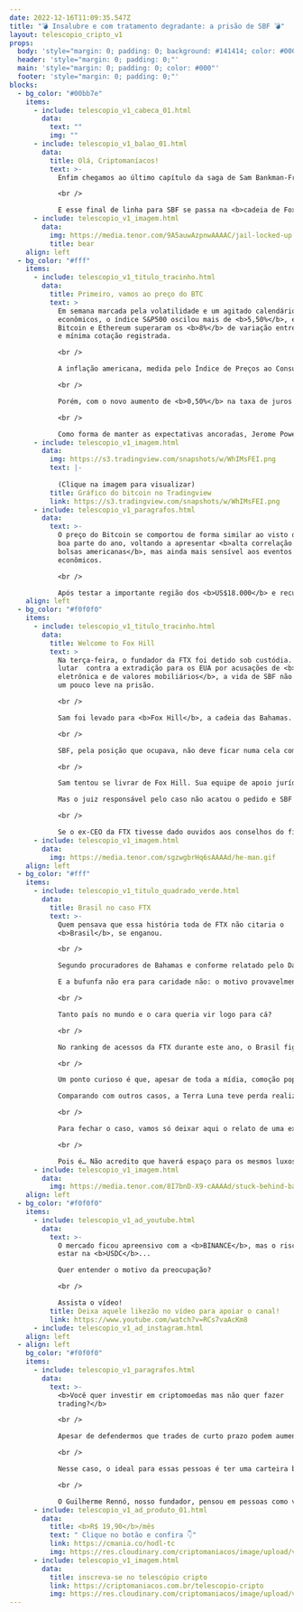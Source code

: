 ```yaml
---
date: 2022-12-16T11:09:35.547Z
title: "💣 Insalubre e com tratamento degradante: a prisão de SBF 💣"
layout: telescopio_cripto_v1
props:
  body: 'style="margin: 0; padding: 0; background: #141414; color: #000"'
  header: 'style="margin: 0; padding: 0;"'
  main: 'style="margin: 0; padding: 0; color: #000"'
  footer: 'style="margin: 0; padding: 0;"'
blocks:
  - bg_color: "#00bb7e"
    items:
      - include: telescopio_v1_cabeca_01.html
        data:
          text: ""
          img: ""
      - include: telescopio_v1_balao_01.html
        data:
          title: Olá, Criptomaníacos!
          text: >-
            Enfim chegamos ao último capítulo da saga de Sam Bankman-Fried.

            <br />

            E esse final de linha para SBF se passa na <b>cadeia de Fox Hill</b>, nas Bahamas. Vamos conferir tudo o que rolou?
      - include: telescopio_v1_imagem.html
        data:
          img: https://media.tenor.com/9A5auwAzpnwAAAAC/jail-locked-up.gif
          title: bear
    align: left
  - bg_color: "#fff"
    items:
      - include: telescopio_v1_titulo_tracinho.html
        data:
          title: Primeiro, vamos ao preço do BTC
          text: >
            Em semana marcada pela volatilidade e um agitado calendário de dados
            econômicos, o índice S&P500 oscilou mais de <b>5,50%</b>, enquanto
            Bitcoin e Ethereum superaram os <b>8%</b> de variação entre a máxima
            e mínima cotação registrada.

            <br />

            A inflação americana, medida pelo Índice de Preços ao Consumidor (IPC), veio <b>abaixo do esperado</b> e recuou pelo sexto mês consecutivo, levando otimismo aos investidores e a expectativa de que o FED pudesse dar sinais de "trégua" no aperto monetário.

            <br />

            Porém, com o novo aumento de <b>0,50%</b> na taxa de juros na quarta-feira, somado à sinalização de que o movimento ainda deve continuar, grande parte dos ganhos vistos durante a semana acabaram sendo revertidos.

            <br />

            Como forma de manter as expectativas ancoradas, Jerome Powell tem reafirmado constantemente em seus comunicados que as <b>taxas permanecerão elevadas</b> pelo período que for necessário, e novos estímulos econômicos não devem ser vistos tão cedo.
      - include: telescopio_v1_imagem.html
        data:
          img: https://s3.tradingview.com/snapshots/w/WhIMsFEI.png
          text: |-
            
            (Clique na imagem para visualizar)
          title: Gráfico do bitcoin no Tradingview
          link: https://s3.tradingview.com/snapshots/w/WhIMsFEI.png
      - include: telescopio_v1_paragrafos.html
        data:
          text: >-
            O preço do Bitcoin se comportou de forma similar ao visto durante
            boa parte do ano, voltando a apresentar <b>alta correlação com as
            bolsas americanas</b>, mas ainda mais sensível aos eventos
            econômicos.

            <br />

            Após testar a importante região dos <b>US$18.000</b> e recuar mais de <b>6%</b> em menos de 48 horas, essa faixa de preços se reforça como a principal resistência, que ainda precisa ser superada para o retorno de uma tendência de alta.
    align: left
  - bg_color: "#f0f0f0"
    items:
      - include: telescopio_v1_titulo_tracinho.html
        data:
          title: Welcome to Fox Hill
          text: >
            Na terça-feira, o fundador da FTX foi detido sob custódia. Apesar de
            lutar  contra a extradição para os EUA por acusações de <b>fraude
            eletrônica e de valores mobiliários</b>, a vida de SBF não será nem
            um pouco leve na prisão.

            <br />

            Sam foi levado para <b>Fox Hill</b>, a cadeia das Bahamas. Em 2019, essa prisão foi descrita como <b>"não sendo adequada para a humanidade"</b>. Os policiais alegam que os encarcerados recusam a sair da cela por causa da <b>violência</b> do local. E, por incrível que pareça, em um estudo de 2020, 65% dos presos disseram ser mais fácil encontrar <b>drogas</b> dentro da cadeia do que fora dela.

            <br />

            SBF, pela posição que ocupava, não deve ficar numa cela comum. É mais provável que ele seja alocado no centro de detenção da prisão. A situação não deve ser das melhores, mas ao menos o retira de locais sem banheiros, com superlotação e onde a sua integridade física não seria assegurada.

            <br />

            Sam tentou se livrar de Fox Hill. Sua equipe de apoio jurídico sugeriu que ele deveria receber uma fiança de <b>U$250.000</b> e prisão domiciliar. Os motivos seriam por ele ser vegano, estar em  depressão e depender de medicamentos.

            Mas o juiz responsável pelo caso não acatou o pedido e SBF deve ficar preso por lá até <b>8 de fevereiro</b>, que é a data marcada para a sua próxima audiência.

            <br />

            Se o ex-CEO da FTX tivesse dado ouvidos aos conselhos do final do desenho do He-man, que ensinavam que devemos ser bons meninos e não roubar os bitcoins de clientes, nada disso teria acontecido, né?
      - include: telescopio_v1_imagem.html
        data:
          img: https://media.tenor.com/sgzwgbrHq6sAAAAd/he-man.gif
    align: left
  - bg_color: "#fff"
    items:
      - include: telescopio_v1_titulo_quadrado_verde.html
        data:
          title: Brasil no caso FTX
          text: >-
            Quem pensava que essa história toda de FTX não citaria o
            <b>Brasil</b>, se enganou.

            <br />

            Segundo procuradores de Bahamas e conforme relatado pelo Daily Mail News, SBF teria enviado <b>US$ 300 milhões</b> para o nosso país antes da falência da corretora. 

            E a bufunfa não era para caridade não: o motivo provavelmente era para <b>garantir a sua fuga</b>.

            <br />

            Tanto país no mundo e o cara queria vir logo para cá?

            <br />

            No ranking de acessos da FTX durante este ano, o Brasil figurava como o <b>10°</b> país com mais visitas ao site da exchange. Aproximadamente, <b>3%</b> de todo o tráfego da FTX era de brasileiros. Então não sei se aqui era o melhor lugar para uma fuga… O que tem de gente querendo recuperar o dinheiro perdido não é brincadeira!

            <br />

            Um ponto curioso é que, apesar de toda a mídia, comoção popular e impacto no mercado cripto, os valores perdidos pela FTX são bem menores. Estima-se um total de <b>9 bilhões de dólares</b> de perda com a empresa de SBF. 

            Comparando com outros casos, a Terra Luna teve perda realizada de <b>20,5 bilhões</b>. Já o colapso da 3AC e da Celsius causaram uma perda de <b>33 bilhões</b>.

            <br />

            Para fechar o caso, vamos só deixar aqui o relato de uma ex-funcionária da FTX, Danielle Cloud. Ela alegou que a cultura na corretora parecia mais como um culto. O ritmo de trabalho era de segunda a domingo e até mesmo um <b>psiquiatra</b> foi contratado para auxiliar os funcionários. Segundo ela, SBF era idolatrado pelos funcionários e deixava apartamentos luxuosos à disposição deles. E, pasmem, Dani disse que a “melhor maneira de se conseguir um cargo na FTX era <b>prestar-se a ser esposa de um funcionário</b>”.

            <br />

            Pois é… Não acredito que haverá espaço para os mesmos luxos e polêmicas na cadeia de Fox Hill.
      - include: telescopio_v1_imagem.html
        data:
          img: https://media.tenor.com/8I7bnD-X9-cAAAAd/stuck-behind-bar.gif
    align: left
  - bg_color: "#f0f0f0"
    items:
      - include: telescopio_v1_ad_youtube.html
        data:
          text: >-
            O mercado ficou apreensivo com a <b>BINANCE</b>, mas o risco pode
            estar na <b>USDC</b>... 

            Quer entender o motivo da preocupação?

            <br />

            Assista o vídeo!
          title: Deixa aquele likezão no vídeo para apoiar o canal!
          link: https://www.youtube.com/watch?v=RCs7vaAcKm8
      - include: telescopio_v1_ad_instagram.html
    align: left
  - align: left
    bg_color: "#f0f0f0"
    items:
      - include: telescopio_v1_paragrafos.html
        data:
          text: >-
            <b>Você quer investir em criptomoedas mas não quer fazer
            trading?</b>

            <br />

            Apesar de defendermos que trades de curto prazo podem aumentar sua rentabilidade, entendemos que nem todo mundo tem o tempo disponível pra operar.

            <br />

            Nesse caso, o ideal para essas pessoas é ter uma carteira bem fundamentada para o longo prazo, cujo objetivo seja acumular Bitcoins.

            <br />

            O Guilherme Rennó, nosso fundador, pensou em pessoas como você e decidiu criar a Carteira HODL, voltada para quem quer dar o primeiro passo no mercado cripto sem se preocupar em operar todo dia.
      - include: telescopio_v1_ad_produto_01.html
        data:
          title: <b>R$ 19,90</b>/mês
          text: " Clique no botão e confira 👇"
          link: https://cmania.co/hodl-tc
          img: https://res.cloudinary.com/criptomaniacos/image/upload/v1661372975/telescopio/produtos/logo_carteira_hodl_mhzjq6.png
      - include: telescopio_v1_imagem.html
        data:
          title: inscreva-se no telescópio cripto
          link: https://criptomaniacos.com.br/telescopio-cripto
          img: https://res.cloudinary.com/criptomaniacos/image/upload/v1662133224/telescopio/inscreva-se-telescopio.png
---
```

